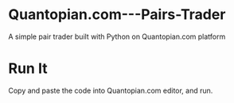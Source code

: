 Quantopian.com---Pairs-Trader
=============================

A simple pair trader built with Python on Quantopian.com platform

Run It
=======
Copy and paste the code into Quantopian.com editor, and run.
